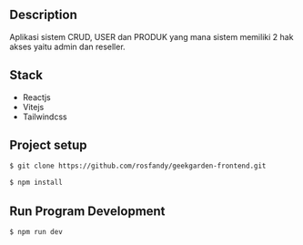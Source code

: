 ## Description
Aplikasi sistem CRUD, USER dan PRODUK yang mana sistem memiliki 2 hak akses yaitu admin dan reseller. 

## Stack
- Reactjs
- Vitejs
- Tailwindcss

## Project setup
```bash
$ git clone https://github.com/rosfandy/geekgarden-frontend.git
```
```bash
$ npm install
```

## Run Program Development
```bash
$ npm run dev
```

